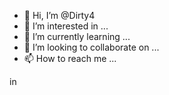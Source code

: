 - 👋 Hi, I’m @Dirty4
- 👀 I’m interested in ...
- 🌱 I’m currently learning ...
- 💞️ I’m looking to collaborate on ...
- 📫 How to reach me ...

<!---
Dirty4/Dirty4 is a ✨ special ✨ repository because its `README.md` (this file) appears on your GitHub profile.
You can click the Preview link to take a look at your changes.
--->in
